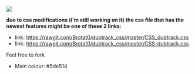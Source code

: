 ![](http://i.imgur.com/KVpnNDR.png)

**due to css modifications (i'm still working on it) the css file that has the newest features might be one of these 2 links:**

* link: https://rawgit.com/Brotat0/dubtrack_css/master/CSS_dubtrack.css
* link: https://rawgit.com/Brotat0/dubtrack_css/master/CSS-dubtrack.css


Feel free to fork


* Main colour: #5de514
